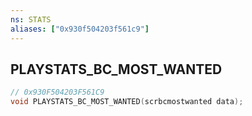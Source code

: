 ```yaml
---
ns: STATS
aliases: ["0x930f504203f561c9"]
---
```

## PLAYSTATS_BC_MOST_WANTED

```c
// 0x930F504203F561C9
void PLAYSTATS_BC_MOST_WANTED(scrbcmostwanted data);
```

